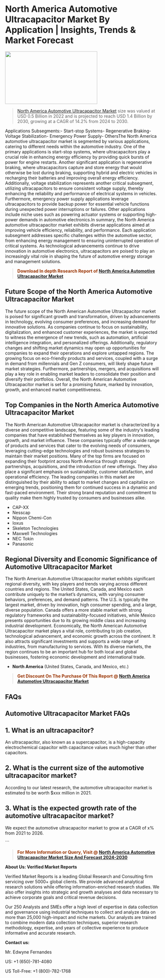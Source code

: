 <p><h1>North America Automotive Ultracapacitor Market By Application | Insights, Trends & Market Forecast</h1><p><img class="aligncenter size-medium wp-image-105565" src="https://ffe5etoiles.com/wp-content/uploads/2025/01/MST7-300x171.png" alt="" width="300" height="171" /></p><blockquote><p><a href="https://www.verifiedmarketreports.com/download-sample/?rid=139343&utm_source=Github-NA&utm_medium=378" target="_blank">North America Automotive Ultracapacitor Market</a> size was valued at USD 0.5 Billion in 2022 and is projected to reach USD 1.4 Billion by 2030, growing at a CAGR of 14.2% from 2024 to 2030.</p></blockquote>Applications Subsegments:- Start-stop Systems- Regenerative Braking- Voltage Stabilization- Emergency Power Supply- OthersThe North America automotive ultracapacitor market is segmented by various applications, catering to different needs within the automotive industry. One of the primary applications is start-stop systems, where ultracapacitors play a crucial role in enhancing energy efficiency by providing quick bursts of power for engine restarts. Another significant application is regenerative braking, where ultracapacitors capture and store energy that would otherwise be lost during braking, supporting hybrid and electric vehicles in recharging their batteries and improving overall energy efficiency. Additionally, voltage stabilization represents another critical subsegment, utilizing ultracapacitors to ensure consistent voltage supply, thereby enhancing the reliability and performance of electrical systems in vehicles. Furthermore, emergency power supply applications leverage ultracapacitors to provide backup power for essential vehicle functions during unexpected power interruptions or failures. Other applications include niche uses such as powering actuator systems or supporting high-power demands in automotive electronics.In summary, the North America automotive ultracapacitor market exhibits diverse applications aimed at improving vehicle efficiency, reliability, and performance. Each application subsegment addresses specific challenges within the automotive sector, from enhancing energy management to ensuring uninterrupted operation of critical systems. As technological advancements continue to drive innovation in automotive electronics, ultracapacitors are poised to play an increasingly vital role in shaping the future of automotive energy storage and management solutions.</p><blockquote><p><span style="color: #993300;"><strong>Download In depth Research Report of <a href="https://www.verifiedmarketreports.com/download-sample/?rid=139343&utm_source=Github-NA&utm_medium=378">North America Automotive Ultracapacitor Market</a></strong></span></p></blockquote><h2>Future Scope of the North America Automotive Ultracapacitor Market</h2><p>The future scope of the North American Automotive Ultracapacitor market is poised for significant growth and transformation, driven by advancements in technology, evolving consumer preferences, and increasing demand for innovative solutions. As companies continue to focus on sustainability, digitalization, and enhanced customer experiences, the market is expected to witness the emergence of new trends, such as automation, artificial intelligence integration, and personalized offerings. Additionally, regulatory changes and shifting market dynamics may open up opportunities for companies to expand their operations and explore untapped regions. The growing focus on eco-friendly products and services, coupled with a surge in demand from millennials and Gen Z consumers, will likely shape future market strategies. Furthermore, partnerships, mergers, and acquisitions will play a key role in enabling market leaders to consolidate their position and diversify their portfolios. Overall, the North American Automotive Ultracapacitor market is set for a promising future, marked by innovation, growth, and enhanced market competitiveness.</p><h2>Top Companies in the North America Automotive Ultracapacitor Market</h2><p>The North American Automotive Ultracapacitor market is characterized by a diverse and competitive landscape, featuring some of the industry's leading companies that have established themselves as key players in innovation, growth, and market influence. These companies typically offer a wide range of products and services that cater to the evolving needs of consumers, leveraging cutting-edge technologies and robust business strategies to maintain their market positions. Many of the top firms are focused on expanding their footprint across North America through strategic partnerships, acquisitions, and the introduction of new offerings. They also place a significant emphasis on sustainability, customer satisfaction, and operational efficiency. The leading companies in this market are distinguished by their ability to adapt to market changes and capitalize on emerging trends, positioning them for continued success in a dynamic and fast-paced environment. Their strong brand reputation and commitment to quality make them highly trusted by consumers and businesses alike.</p><p><ul><li>CAP-XX </li><li> Nesscap </li><li> Nippon Chemi-Con </li><li> Ioxus </li><li> Skeleton Technologies </li><li> Maxwell Technologies </li><li> NEC Tokin </li><li> Panasonic</li></ul></p><h2>Regional Diversity and Economic Significance of Automotive Ultracapacitor Market</h2><p>The North American Automotive Ultracapacitor market exhibits significant regional diversity, with key players and trends varying across different countries and regions. The United States, Canada, and Mexico each contribute uniquely to the market’s dynamics, with varying consumer behaviors, preferences, and demand patterns. The U.S. is typically the largest market, driven by innovation, high consumer spending, and a large, diverse population. Canada offers a more stable market with strong regulatory frameworks and sustainability-focused initiatives, while Mexico presents opportunities due to its growing middle class and increasing industrial development. Economically, the North American Automotive Ultracapacitor market plays a vital role, contributing to job creation, technological advancement, and economic growth across the continent. It also attracts significant investments and supports a wide range of industries, from manufacturing to services. With its diverse markets, the region continues to be an important hub for both local and global businesses, fostering economic development and international trade.</p><ul> <li><strong>North America</strong> (United States, Canada, and Mexico, etc.)</li></ul><blockquote><p><span style="color: #993300;"><strong>Get Discount On The Purchase Of This Report @ <a href="https://www.verifiedmarketreports.com/ask-for-discount/?rid=139343&utm_source=Github-NA&utm_medium=378">North America Automotive Ultracapacitor Market</a></strong></span></p></blockquote><h2>FAQs</h2><p> <h2>Automotive Ultracapacitor Market FAQs</h1> <h2>1. What is an ultracapacitor?</div><div></h2> <p>An ultracapacitor, also known as a supercapacitor, is a high-capacity electrochemical capacitor with capacitance values much higher than other capacitors.</p> <h2>2. What is the current size of the automotive ultracapacitor market?</div><div></h2> <p>According to our latest research, the automotive ultracapacitor market is estimated to be worth $xxx million in 2021.</p> <h2>3. What is the expected growth rate of the automotive ultracapacitor market?</div><div></h2> <p>We expect the automotive ultracapacitor market to grow at a CAGR of x% from 2021 to 2026.</p> <!-- Add more FAQs and answers here --> </body></html>```</p><blockquote><p><span style="color: #993300;"><strong>For More Information or Query, Visit @ <a href="https://www.verifiedmarketreports.com/product/global-automotive-ultracapacitor-market-report-2019-competitive-landscape-trends-and-opportunities/">North America Automotive Ultracapacitor Market Size And Forecast 2024-2030</a></strong></span></p></blockquote><p><strong>About Us: Verified Market Reports</strong></p><p>Verified Market Reports is a leading Global Research and Consulting firm servicing over 5000+ global clients. We provide advanced analytical research solutions while offering information-enriched research studies. We also offer insights into strategic and growth analyses and data necessary to achieve corporate goals and critical revenue decisions.</p><p>Our 250 Analysts and SMEs offer a high level of expertise in data collection and governance using industrial techniques to collect and analyze data on more than 25,000 high-impact and niche markets. Our analysts are trained to combine modern data collection techniques, superior research methodology, expertise, and years of collective experience to produce informative and accurate research.</p><p><strong>Contact us:</strong></p><p>Mr. Edwyne Fernandes</p><p>US: +1 (650)-781-4080</p><p>US Toll-Free: +1 (800)-782-1768</p>
